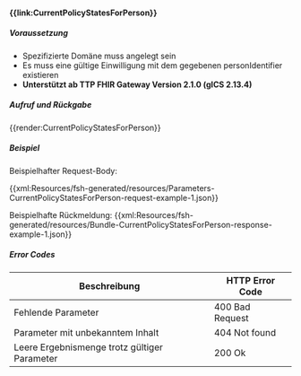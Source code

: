 #### **{{link:CurrentPolicyStatesForPerson}}**

##### **Voraussetzung**
- Spezifizierte Domäne muss angelegt sein
- Es muss eine gültige Einwilligung mit dem gegebenen personIdentifier existieren
- **Unterstützt ab TTP FHIR Gateway Version 2.1.0 (gICS 2.13.4)**

##### **Aufruf und Rückgabe**
{{render:CurrentPolicyStatesForPerson}}

##### **Beispiel**
Beispielhafter Request-Body:

{{xml:Resources/fsh-generated/resources/Parameters-CurrentPolicyStatesForPerson-request-example-1.json}}

Beispielhafte Rückmeldung:
{{xml:Resources/fsh-generated/resources/Bundle-CurrentPolicyStatesForPerson-response-example-1.json}}

##### **Error Codes**

| Beschreibung|HTTP Error Code|
--- | ---
|Fehlende Parameter|400 Bad Request|
|Parameter mit unbekanntem Inhalt|404 Not found|
|Leere Ergebnismenge trotz gültiger Parameter|200 Ok|
